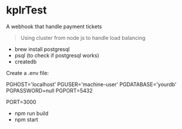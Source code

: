 # kplrTest
A webhook that handle payment tickets

> Using cluster from node js to handle load balancing


- brew install postgresql
- psql (to check if postgresql works)
- createdb <yourdb>

Create a .env file:

PGHOST='localhost'
PGUSER='machine-user'
PGDATABASE='yourdb'
PGPASSWORD=null
PGPORT=5432

PORT=3000

- npm run build
- npm start